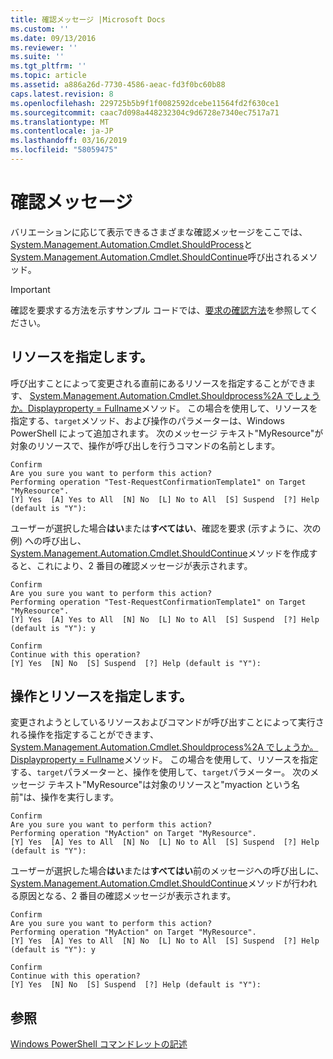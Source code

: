```yaml
---
title: 確認メッセージ |Microsoft Docs
ms.custom: ''
ms.date: 09/13/2016
ms.reviewer: ''
ms.suite: ''
ms.tgt_pltfrm: ''
ms.topic: article
ms.assetid: a886a26d-7730-4586-aeac-fd3f0bc60b88
caps.latest.revision: 8
ms.openlocfilehash: 229725b5b9f1f0082592dcebe11564fd2f630ce1
ms.sourcegitcommit: caac7d098a448232304c9d6728e7340ec7517a71
ms.translationtype: MT
ms.contentlocale: ja-JP
ms.lasthandoff: 03/16/2019
ms.locfileid: "58059475"
---
```

# <a name="confirmation-messages"></a>確認メッセージ

バリエーションに応じて表示できるさまざまな確認メッセージをここでは、 [System.Management.Automation.Cmdlet.ShouldProcess](/dotnet/api/System.Management.Automation.Cmdlet.ShouldProcess)と[System.Management.Automation.Cmdlet.ShouldContinue](/dotnet/api/System.Management.Automation.Cmdlet.ShouldContinue)呼び出されるメソッド。

> [!IMPORTANT]
> 確認を要求する方法を示すサンプル コードでは、[要求の確認方法](./how-to-request-confirmations.md)を参照してください。

## <a name="specifying-the-resource"></a>リソースを指定します。

呼び出すことによって変更される直前にあるリソースを指定することができます、 [System.Management.Automation.Cmdlet.Shouldprocess%2A でしょうか。Displayproperty = Fullname](/dotnet/api/System.Management.Automation.Cmdlet.ShouldProcess?view=powershellsdk-1.1.0)メソッド。 この場合を使用して、リソースを指定する、`target`メソッド、および操作のパラメーターは、Windows PowerShell によって追加されます。 次のメッセージ テキスト"MyResource"が対象のリソースで、操作が呼び出しを行うコマンドの名前とします。

```output
Confirm
Are you sure you want to perform this action?
Performing operation "Test-RequestConfirmationTemplate1" on Target "MyResource".
[Y] Yes  [A] Yes to All  [N] No  [L] No to All  [S] Suspend  [?] Help (default is "Y"):
```

ユーザーが選択した場合**はい**または**すべてはい**、確認を要求 (示すように、次の例) への呼び出し、 [System.Management.Automation.Cmdlet.ShouldContinue](/dotnet/api/System.Management.Automation.Cmdlet.ShouldContinue)メソッドを作成すると、これにより、2 番目の確認メッセージが表示されます。

```output
Confirm
Are you sure you want to perform this action?
Performing operation "Test-RequestConfirmationTemplate1" on Target "MyResource".
[Y] Yes  [A] Yes to All  [N] No  [L] No to All  [S] Suspend  [?] Help (default is "Y"): y

Confirm
Continue with this operation?
[Y] Yes  [N] No  [S] Suspend  [?] Help (default is "Y"):
```

## <a name="specifying-the-operation-and-resource"></a>操作とリソースを指定します。

変更されようとしているリソースおよびコマンドが呼び出すことによって実行される操作を指定することができます、 [System.Management.Automation.Cmdlet.Shouldprocess%2A でしょうか。Displayproperty = Fullname](/dotnet/api/System.Management.Automation.Cmdlet.ShouldProcess?view=powershellsdk-1.1.0)メソッド。 この場合を使用して、リソースを指定する、`target`パラメーターと、操作を使用して、`target`パラメーター。 次のメッセージ テキスト"MyResource"は対象のリソースと"myaction という名前"は、操作を実行します。

```output
Confirm
Are you sure you want to perform this action?
Performing operation "MyAction" on Target "MyResource".
[Y] Yes  [A] Yes to All  [N] No  [L] No to All  [S] Suspend  [?] Help (default is "Y"):
```

ユーザーが選択した場合**はい**または**すべてはい**前のメッセージへの呼び出しに、 [System.Management.Automation.Cmdlet.ShouldContinue](/dotnet/api/System.Management.Automation.Cmdlet.ShouldContinue)メソッドが行われる原因となる、2 番目の確認メッセージが表示されます。

```output
Confirm
Are you sure you want to perform this action?
Performing operation "MyAction" on Target "MyResource".
[Y] Yes  [A] Yes to All  [N] No  [L] No to All  [S] Suspend  [?] Help (default is "Y"): y

Confirm
Continue with this operation?
[Y] Yes  [N] No  [S] Suspend  [?] Help (default is "Y"):
```

## <a name="see-also"></a>参照

[Windows PowerShell コマンドレットの記述](./writing-a-windows-powershell-cmdlet.md)
